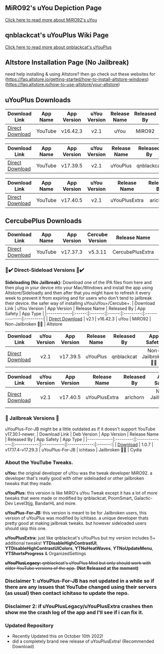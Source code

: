 ## MiRO92's uYou Depiction Page
[Click here to read more about MiRO92's uYou](https://miro92.com/repo/depictions/?p=com.miro.uyou)
## qnblackcat's uYouPlus Wiki Page
[Click here to read more about qnblackcat's uYouPlus](https://github.com/qnblackcat/uYouPlus/wiki)

## Altstore Installation Page (No Jailbreak)
need help installing & using Altstore? then go check out these websites for 
(https://faq.altstore.io/getting-started/how-to-install-altstore-windows)
(https://faq.altstore.io/how-to-use-altstore/your-altstore)

## uYouPlus Downloads
   | Download Link | App Name | App Version | uYou Version | Release Name | Released By | File Type |
   |-------------|:------:|:-------:|:------:|:---------:|:---------:|:---------:|
   | [Direct Download](https://miro92.com/repo/depictions/com.miro.uyou/iPA/YouTube_16.42.3_uYou_2.1.ipa) | YouTube | v16.42.3 | v2.1 | uYou | MiRO92 | IPA |
   
   | Download Link | App Name | App Version | uYou Version | Release Name | Released By | File Type |
   |-------------|:------:|:-------:|:------:|:---------:|:---------:|:---------:|
   | [Direct Download](https://github.com/qnblackcat/uYouPlus/releases/download/v17.39.5-2.1/uYouPlus_17.39.5_2.1.ipa) | YouTube | v17.39.5 | v2.1 | uYouPlus | qnblackcat | IPA |
 
   | Download Link | App Name | App Version | uYou Version | Release Name | Released By | File Type |
   |-------------|:------:|:-------:|:------:|:---------:|:---------:|:---------:|
   | [Direct Download](https://github.com/arichorn/uYouPlusExtra/releases/download/v17.40.5-2.1-(248)/uYouPlusExtra_17.40.5_2.1.ipa) | YouTube | v17.40.5 | v2.1 | uYouPlusExtra | arichorn | IPA |

## CercubePlus Downloads
   | Download Link | App Name | App Version | Cercube Version | Release Name | Released By | File Type |
   |-------------|:------:|:-------:|:------:|:---------:|:---------:|:---------:|
   | [Direct Download](https://github.com/arichorn/CercubePlusExtra/releases/download/v17.37.3-5.3.11-(19)/CercubePlusExtra_17.37.3_5.3.11.ipa) | YouTube | v17.37.3 | v5.3.11 | CercubePlusExtra | arichorn | IPA |

### 📲✔️ Direct-Sideload Versions 📲✔️
**Sideloading (No Jailbreak):** Download one of the IPA files from here and then plug in your device into your Mac/Windows and install the app using Altstore/Sideloadly and then after that you might have to refresh it every week to prevent it from expiring and for users who don't tend to jailbreak their device. the safer way of installing uYou/uYou+/Cercube+.
   | Download Link | uYou Version | App Version | Release Name | Released By | App Safety | App Type |
   |-------------|:------:|:-------:|:------:|:---------:|:--------------:|:---------:|
   | [Direct Download](https://tinyurl.com/2spf7u53) | v2.1 | v16.42.3 | uYou | MiRO92 | Non-Jailbroken 📲✅ | Altstore

   | Download Link | uYou Version | App Version | Release Name | Released By | App Safety | App Type |
   |-------------|:------:|:-------:|:------:|:---------:|:--------------:|:---------:|
   | [Direct Download](https://tinyurl.com/39rph5zt) | v2.1 | v17.39.5 | uYouPlus | qnblackcat | Non-Jailbroken 📲✅ | Altstore

   | Download Link | uYou Version | App Version | Release Name | Released By | App Safety | App Type |
   |-------------|:------:|:-------:|:------:|:---------:|:--------------:|:---------:|
   | [Direct Download](https://tinyurl.com/3fp56xs9) | v2.1 | v17.40.5 | uYouPlusExtra | arichorn | Non-Jailbroken 📲✅ | Altstore

### 🚫 Jailbreak Versions 🚫
uYouPlus-For-JB might be a little outdated as if it doesn't support YouTube v17.30.1-newer.
   | Download Link | Deb Version | App Version | Release Name | Released By | App Safety | App Type |
   |-------------|:---------:|:--------------:|:------------:|:-----------:|:-------------:|:-------:|
   | [Download](https://www.ios-repo-updates.com/repository/ichitaso-repository/package/com.ichitaso.uyouplus) | 1.0.7 | v17.17.4-v17.29.3 | uYouPlus-For-JB | ichitaso | Jailbroken 📵❎ | Cydia

### About the YouTube Tweaks.
**uYou:** the original developer of uYou was the tweak developer MiRO92. a developer that's really good with other sideloaded or other jailbroken tweaks that they made.

**uYouPlus:** this version is like MiRO's uYou Tweak except it has a lot of more tweaks that were made or modified by qnblackcat, PoomSmart, Galactic-Dev Level3tjg, BandarHL and more.

**uYouPlus-For-JB:** this version is meant to be for Jailbroken users, this version of uYouPlus was modified by ichitaso. a unique developer thats pretty good at making jailbreak tweaks. but however sideloaded users should skip this one.

**uYouPlusExtra:** just like qnblackcat's uYouPlus but my version includes 5+ additional tweaks! **YTDisableHighContrastUI**, **YTDisableHighContrastUIColors**, **YTNoHeatWaves**, **YTNoUpdateMenu**, **YTShortsProgress** & OrganizedSettings

~~**uYouPlusLegacy:** qnblackcat's uYouPlus Mod but only should work with older YouTube versions of the app.~~ **(Not Released at the moment)**

### Disclaimer 1: uYouPlus-For-JB has not updated in a while so if there are any issues that YouTube changed using their servers (as usual) then contact ichitaso to update the repo.

### Disclaimer 2: if uYouPlusLegacy/uYouPlusExtra crashes then show me the crash log of the app and I'll see if i can fix it.

### Updated Repository
- Recently Updated this on October 10th 2022!
- did a completely brand new release of uYouPlusExtra! (Recommended Download)

